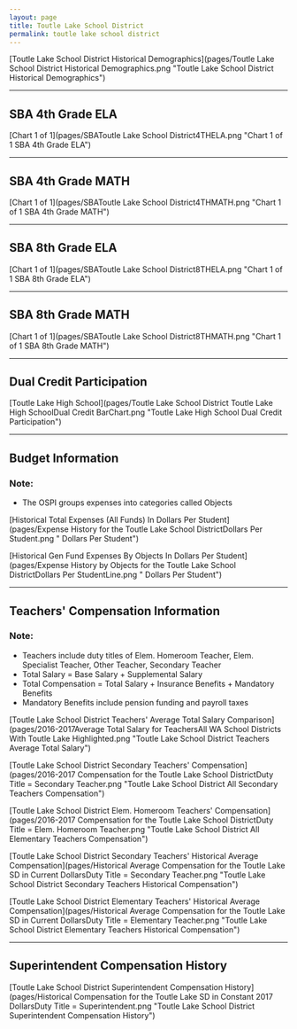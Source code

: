 ```yaml
---
layout: page
title: Toutle Lake School District
permalink: toutle lake school district
---
```



[Toutle Lake School District Historical Demographics](pages/Toutle Lake School District Historical Demographics.png "Toutle Lake School District Historical Demographics")

___

## SBA 4th Grade ELA

[Chart 1 of 1](pages/SBAToutle Lake School District4THELA.png "Chart 1 of 1 SBA 4th Grade ELA")


___

## SBA 4th Grade MATH

[Chart 1 of 1](pages/SBAToutle Lake School District4THMATH.png "Chart 1 of 1 SBA 4th Grade MATH")


___

## SBA 8th Grade ELA

[Chart 1 of 1](pages/SBAToutle Lake School District8THELA.png "Chart 1 of 1 SBA 8th Grade ELA")


___

## SBA 8th Grade MATH

[Chart 1 of 1](pages/SBAToutle Lake School District8THMATH.png "Chart 1 of 1 SBA 8th Grade MATH")


___

## Dual Credit Participation

[Toutle Lake High School](pages/Toutle Lake School District Toutle Lake High SchoolDual Credit BarChart.png "Toutle Lake High School Dual Credit Participation")


___

## Budget Information
### Note:
- The OSPI groups expenses into categories called Objects

[Historical Total Expenses (All Funds) In Dollars Per Student](pages/Expense History for the Toutle Lake School DistrictDollars Per Student.png " Dollars Per Student")

[Historical Gen Fund Expenses By Objects In Dollars Per Student](pages/Expense History by Objects for the Toutle Lake School DistrictDollars Per StudentLine.png " Dollars Per Student")


___

## Teachers' Compensation Information
### Note:
- Teachers include duty titles of Elem. Homeroom Teacher, Elem. Specialist Teacher, Other Teacher, Secondary Teacher
- Total Salary = Base Salary + Supplemental Salary
- Total Compensation = Total Salary + Insurance Benefits + Mandatory Benefits
- Mandatory Benefits include pension funding and payroll taxes

[Toutle Lake School District Teachers' Average Total Salary Comparison](pages/2016-2017Average Total Salary for TeachersAll WA School Districts With Toutle Lake Highlighted.png "Toutle Lake School District Teachers Average Total Salary")

[Toutle Lake School District Secondary Teachers' Compensation](pages/2016-2017 Compensation for the Toutle Lake School DistrictDuty Title = Secondary Teacher.png "Toutle Lake School District All Secondary Teachers Compensation")

[Toutle Lake School District Elem. Homeroom Teachers' Compensation](pages/2016-2017 Compensation for the Toutle Lake School DistrictDuty Title = Elem. Homeroom Teacher.png "Toutle Lake School District All Elementary Teachers Compensation")

[Toutle Lake School District Secondary Teachers' Historical Average Compensation](pages/Historical Average Compensation for the Toutle Lake SD in Current DollarsDuty Title = Secondary Teacher.png "Toutle Lake School District Secondary Teachers Historical Compensation")

[Toutle Lake School District Elementary Teachers' Historical Average Compensation](pages/Historical Average Compensation for the Toutle Lake SD in Current DollarsDuty Title = Elementary Teacher.png "Toutle Lake School District Elementary Teachers Historical Compensation")


___

## Superintendent Compensation History

[Toutle Lake School District Superintendent Compensation History](pages/Historical Compensation for the Toutle Lake SD in Constant 2017 DollarsDuty Title = Superintendent.png "Toutle Lake School District Superintendent Compensation History")

